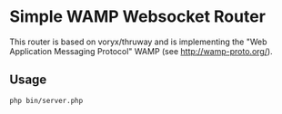 # Simple WAMP Websocket Router

This router is based on voryx/thruway and is implementing the "Web Application Messaging Protocol" WAMP (see http://wamp-proto.org/).

## Usage
```
php bin/server.php
```